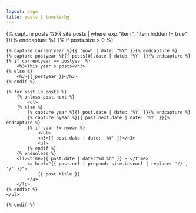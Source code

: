 ```yaml
---
layout: page
title: posts | tomsterbg
---
```


<section>
    {% capture posts %}{{ site.posts | where_exp:"item", "item.hidden != true" }}{% endcapture %}
    {% if posts.size > 0 %}

    {% capture currentyear %}{{ 'now' | date: "%Y" }}{% endcapture %}
    {% capture postyear %}{{ posts[0].date | date: '%Y' }}{% endcapture %}
    {% if currentyear == postyear %}
        <h3>This year's posts</h3>
    {% else %}
        <h3>{{ postyear }}</h3>
    {% endif %}

    {% for post in posts %}
        {% unless post.next %}
            <ul>
        {% else %}
            {% capture year %}{{ post.date | date: '%Y' }}{% endcapture %}
            {% capture nyear %}{{ post.next.date | date: '%Y' }}{% endcapture %}
            {% if year != nyear %}
                </ul>
                <h3>{{ post.date | date: '%Y' }}</h3>
                <ul>
            {% endif %}
        {% endunless %}
        <li><time>{{ post.date | date:"%d %b" }} - </time>
            <a href="{{ post.url | prepend: site.baseurl | replace: '//', '/' }}">
                {{ post.title }}
            </a>
        </li>
    {% endfor %}
    </ul>

    {% endif %}
</section>
